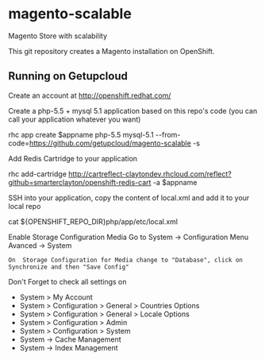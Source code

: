 magento-scalable
================

Magento Store with scalability

This git repository creates a Magento installation on OpenShift.

Running on Getupcloud
----------------------------

Create an account at http://openshift.redhat.com/

Create a php-5.5 + mysql 5.1 application based on this repo's code (you can call your application whatever you want)

 rhc app create $appname php-5.5 mysql-5.1 --from-code=https://github.com/getupcloud/magento-scalable -s

Add Redis Cartridge to your application

  rhc add-cartridge http://cartreflect-claytondev.rhcloud.com/reflect?github=smarterclayton/openshift-redis-cart -a $appname

SSH into your application, copy the content of local.xml and add it to your local repo
	
   cat ${OPENSHIFT_REPO_DIR}php/app/etc/local.xml




Enable Storage Configuration Media
	Go to System -> Configuration 
		Menu Avanced -> System

	On  Storage Configuration for Media change to "Database", click on Synchronize and then "Save Config"





Don't Forget to check all settings on

 * System > My Account
 * System > Configuration > General > Countries Options
 * System > Configuration > General > Locale Options
 * System > Configuration > Admin
 * System > Configuration > System
 * System -> Cache Management
 * System -> Index Management
 